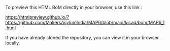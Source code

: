 To preview this HTML BoM directly in your browser, use this link :

https://htmlpreview.github.io/?https://github.com/MakersAsylumIndia/MAP6/blob/main/kicad/bom/MAP6_1.html

If you have already cloned the repository, you can view it in your browser locally.
